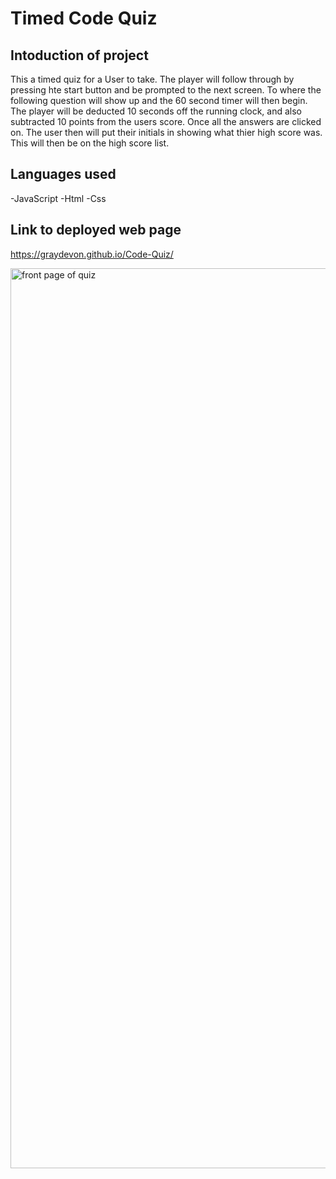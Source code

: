 # Timed Code Quiz


## Intoduction of project
This a timed quiz for a User to take. The player will follow through by pressing hte start button and be prompted to the next screen. To where the following question will show up and the 60 second timer will then begin. The player will be deducted 10 seconds off the running clock, and also subtracted 10 points from the users score. Once all the answers are clicked on. The user then will put their initials in showing what thier high score was. This will then be on the high score list. 

## Languages used
-JavaScript
-Html
-Css 

## Link to deployed web page 

https://graydevon.github.io/Code-Quiz/


<img width="1440" alt="front page of quiz" src="https://user-images.githubusercontent.com/102159748/172080664-9f767c59-a3cb-4146-acb3-0f527e660f49.png">


